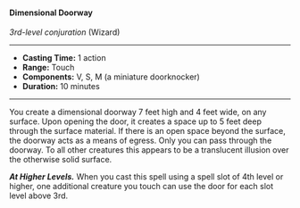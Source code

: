 #### Dimensional Doorway
*3rd-level conjuration* (Wizard)
___
- **Casting Time:** 1 action
- **Range:** Touch
- **Components:** V, S, M (a miniature doorknocker)
- **Duration:** 10 minutes
---
You create a dimensional doorway 7 feet high and 4 feet wide, on any surface. Upon opening the door, it creates a space up to 5 feet deep through the surface material. If there is an open space beyond the surface, the doorway acts as a means of egress. Only you can pass through the doorway. To all other creatures this appears to be a translucent illusion over the otherwise solid surface.

***At Higher Levels.*** When you cast this spell using a spell slot of 4th level or higher, one additional creature you touch can use the door for each slot level above 3rd.
